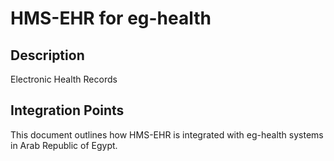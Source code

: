 # HMS-EHR for eg-health

## Description

Electronic Health Records

## Integration Points

This document outlines how HMS-EHR is integrated with eg-health systems in Arab Republic of Egypt.
